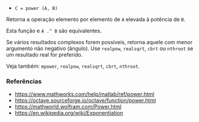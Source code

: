 * `C = power (A, B)`

Retorna a operação elemento por elemento de `A` elevada à potência de `B`.

Esta função e `A .^ B` são equivalentes.

Se vários resultados complexos forem possíveis, retorna aquele com
menor argumento não negativo (ângulo). Use `realpow`, `realsqrt`,
`cbrt` ou `nthroot` se um resultado real for preferido.

Veja também: `mpower`, `realpow`, `realsqrt`, `cbrt`, `nthroot`.

### Referências

* https://www.mathworks.com/help/matlab/ref/power.html
* https://octave.sourceforge.io/octave/function/power.html
* https://mathworld.wolfram.com/Power.html
* https://en.wikipedia.org/wiki/Exponentiation
